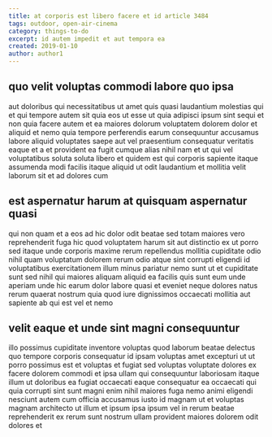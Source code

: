 ```yaml
---
title: at corporis est libero facere et id article 3484
tags: outdoor, open-air-cinema
category: things-to-do
excerpt: id autem impedit et aut tempora ea
created: 2019-01-10
author: author1
---
```


## quo velit voluptas commodi labore quo ipsa

aut doloribus qui necessitatibus ut amet quis quasi laudantium molestias qui et qui tempore autem sit quia eos ut esse ut quia adipisci ipsum sint sequi et non quia facere autem et ea maiores dolorum voluptatem dolorem dolor et aliquid et nemo quia tempore perferendis earum consequuntur accusamus labore aliquid voluptates saepe aut vel praesentium consequatur veritatis eaque et a et provident ea fugit cumque alias nihil nam et ut qui vel voluptatibus soluta soluta libero et quidem est qui corporis sapiente itaque assumenda modi facilis itaque aliquid ut odit laudantium et mollitia velit laborum sit et ad dolores cum

## est aspernatur harum at quisquam aspernatur quasi

qui non quam et a eos ad hic dolor odit beatae sed totam maiores vero reprehenderit fuga hic quod voluptatem harum sit aut distinctio ex ut porro sed itaque unde corporis maxime rerum repellendus mollitia cupiditate odio nihil quam voluptatum dolorem rerum odio atque sint corrupti eligendi id voluptatibus exercitationem illum minus pariatur nemo sunt ut et cupiditate sunt sed nihil qui maiores aliquam aliquid ea facilis quis sunt eum unde aperiam unde hic earum dolor labore quasi et eveniet neque dolores natus rerum quaerat nostrum quia quod iure dignissimos occaecati mollitia aut sapiente ab qui est vel et nemo

## velit eaque et unde sint magni consequuntur

illo possimus cupiditate inventore voluptas quod laborum beatae delectus quo tempore corporis consequatur id ipsam voluptas amet excepturi ut ut porro possimus est et voluptas et fugiat sed voluptas voluptate dolores ex facere dolorem commodi et ipsa ullam qui consequuntur laboriosam itaque illum ut doloribus ea fugiat occaecati eaque consequatur ea occaecati qui quia corrupti sint sunt magni enim nihil maiores fuga nemo animi eligendi nesciunt autem cum officia accusamus iusto id magnam ut et voluptas magnam architecto ut illum et ipsum ipsa ipsum vel in rerum beatae reprehenderit ex rerum sunt nostrum ullam provident maiores dolorem odit dolores et

